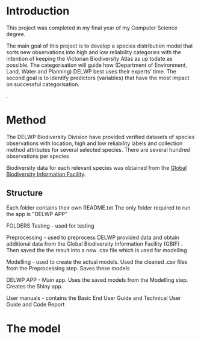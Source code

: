 <h1> Introduction </h1>

This project was completed in my final year of my Computer Science degree.

The main goal of this project is to develop a species distribution model that sorts new observations into high and low reliability categories with the intention of keeping the Victorian Biodiversity Atlas as up todate as possible. The categorisation will guide how (Department of Environment, Land, Water and Planning) DELWP best uses their experts’ time. The second goal is to identify predictors (variables) that have the most impact on successful categorisation.

.

<h1> Method </h1>
The DELWP Biodiversity Division have provided verified datasets of species observations with location, high and low reliability labels and collection method attributes for several selected species. There are several hundred observations per species

Biodiversity data for each relevant species was obtained from the <a href="https://www.gbif.org">Global Biodiversity Information Facility</a>.


<h2> Structure </h2>

Each folder contains their own README.txt
The only folder required to run the app is "DELWP APP"


FOLDERS
Testing - used for testing

Preprocessing - used to preprocess DELWP provided data and obtain additional data from the Global Biodiversity Information Facility (GBIF) . Then saved the the result into a new .csv file which is used for modelling

Modelling - used to create the actual models. Used the cleaned .csv files from the Preprocessing step. Saves these models

DELWP APP - Main app. Uses the saved models from the Modelling step. Creates the Shiny app.

User manuals - contains the Basic End User Guide and Technical User Guide and Code Report


<h1>The model </h1>



